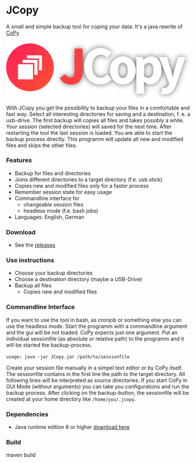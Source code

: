 # JCopy
A small and simple backup tool for coping your data. It's a java rewrite of [CoPy](https://github.com/Milchreis/CoPy)

![Alt text](https://raw.githubusercontent.com/Milchreis/JCopy/master/src/main/resources/logo.png "Screenshot1")

With JCopy you get the possibility to backup your files in a comfortable and fast way. Select all interesting directories for saving and a destination, f. e. a usb-drive. 
The first backup will copies all files and takes possibly a while. Your session (selected directories) will saved for the next time. 
After restarting the tool the last session is loaded. You are able to start the backup process directly. This programm will update all new and modified files and skips the other files. 

### Features ###
 - Backup for files and directories
 - Joins different directories to a target directory (f.e. usb stick)
 - Copies new and modified files only for a faster process
 - Remember session state for easy usage
 - Commandline interface for 
 	- changeable session files
 	- headless mode (f.e. bash jobs)
 - Languages: English, German

### Download ###
 - See the [releases](https://github.com/Milchreis/JCopy/releases)

### Use instructions ###
 - Choose your backup directories
 - Choose a destination directory (maybe a USB-Drive)
 - Backup all files
     - Copies new and modified files

### Commandline Interface ###
If you want to use the tool in bash, as cronjob or something else you can use the headless mode. Start the programm with a commandline argument and the gui will be not loaded. CoPy expects just one argument. Put an individual sessionfile (as absolute or relative path) to the programm and it will be started the backup-process.

`usage: java -jar JCopy.jar /path/to/sessionfile`

Create your session file manually in a simpel text editor or by CoPy itself. The sessionfile contains in the first line the path to the target directory. All following lines will be interpreted as source directories. If you start CoPy in GUI Mode (without arguments) you can take you configurations and run the backup process. After clicking on the backup-button, the sessionfile will be created at your home directory like `/home/you/.jcopy`.

### Dependencies ###
 - Java runtime edition 8 or higher [download here](https://java.com/de/download/)

### Build ###
maven build
